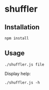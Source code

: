 # shuffler

## Installation
```
npm install
```

## Usage
```
./shuffler.js file
```
Display help:

```
./shuffler.js -h
```